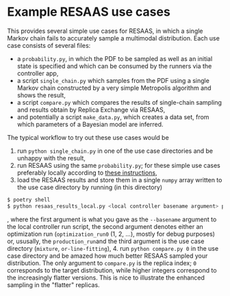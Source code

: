 # Example RESAAS use cases
This provides several simple use cases for RESAAS, in which a single Markov chain fails to accurately sample a multimodal distribution. 
Each use case consists of several files:
- a `probability.py`, in which the PDF to be sampled as well as an initial state is specified and which can be consumed by the runners via the controller app,
- a script `single_chain.py` which samples from the PDF using a single Markov chain constructed by a very simple Metropolis algorithm and shows the result,
- a script `compare.py` which compares the results of single-chain sampling and results obtain by Replica Exchange via RESAAS,
- and potentially a script `make_data.py`, which creates a data set, from which parameters of a Bayesian model are inferred.

The typical workflow to try out these use cases would be
1. run `python single_chain.py` in one of the use case directories and be unhappy with the result,
2. run RESAAS using the same `probability.py`; for these simple use cases preferably locally according to [these instructions](../../app/controller/),
3. load the RESAAS results and store them in a single `numpy` array written to the use case directory by running (in this directory)
```bash
$ poetry shell
$ python resaas_results_local.py <local controller basename argument> production_run <use case directory>
```
, where the first argument is what you gave as the `--basename` argument to the local controller run script, the second argument denotes either an optimization run (`optimization_run0` (1, 2, ...), mostly for debug purposes) or, ususally, the `production_run`and the third argument is the use case directory (`mixture`, `or-line-fitting`),
4. run `python compare.py 0` in the use case directory and be amazed how much better RESAAS sampled your distribution. The only argument to `compare.py` is the replica index; `0` corresponds to the target distribution, while higher integers correspond to the increasingly flatter versions. This is nice to illustrate the enhanced sampling in the "flatter" replicas.
